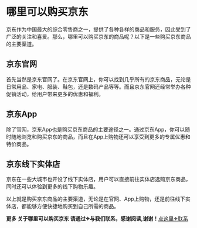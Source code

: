 # 哪里可以购买京东

京东作为中国最大的综合零售商之一，提供了各种各样的商品和服务，因此受到了广泛的关注和喜爱。那么，哪里可以购买京东的商品呢？以下是一些购买京东商品的主要渠道。

## 京东官网

首先当然是京东官网了。在京东官网上，你可以找到几乎所有的京东商品，无论是日常用品、家电、服装、鞋包，还是数码产品等等。而且京东官网还经常举办各种促销活动，给用户带来更多的优惠和福利。

## 京东App

除了官网，京东App也是购买京东商品的主要途径之一。通过京东App，你可以随时随地浏览和购买京东的商品，而且在App上购物还可以享受到更多的专属优惠和特价商品。

## 京东线下实体店

京东在一些大城市也开设了线下实体店，用户可以直接前往实体店选购京东商品，同时还可以体验到更多的线下购物乐趣。

以上就是购买京东商品的主要渠道，无论是在官网、App上购物，还是前往线下实体店，都能够方便快捷地购买到自己所需的商品。

**更多 关于哪里可以购买京东 请通过✈与我们联系，感谢阅读,谢谢！**[点这里✈联系](https://a.k02.cc)